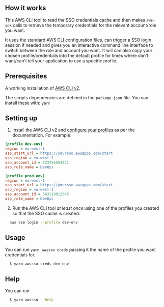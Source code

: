 ## How it works
This AWS CLI tool to read the SSO credentials cache and then makes `aws-sdk` calls to retrieve the temporary credentials for the relevant account/role you want.

It uses the standard AWS CLI configuration files, can trigger a SSO login session if needed and gives you an interactive command line interface to switch between the role and account you want. It will can also copy your chosen profile/credentials into the default profile for times where don't want/can't tell your application to use a specific profile.

## Prerequisites
A working installation of [AWS CLI v2](https://docs.aws.amazon.com/cli/latest/userguide/install-cliv2.html).

The scripts dependencies are defined in the `package.json` file. You can install these with: `yarn`

## Setting up
1. Install the AWS CLI v2 and [configure your profiles](https://docs.aws.amazon.com/cli/latest/userguide/cli-configure-sso.html) as per the documentation. For example:

```ini
[profile dev-env]
region = eu-west-1
sso_start_url = https://yoursso.awsapps.com/start
sso_region = eu-west-1
sso_account_id = 123456654321
sso_role_name = DevOps

[profile prod-env]
region = eu-west-1
sso_start_url = https://yoursso.awsapps.com/start
sso_region = eu-west-1
sso_account_id = 543210012345
sso_role_name = DevOps
```

2. Run the AWS CLI tool *at least once* using one of the profiles you created so that the SSO cache is created.

```bash
  aws sso login --profile dev-env
```

## Usage

You can run `yarn awssso creds` passing it the name of the profile you want credentials for.

```bash
  $ yarn awssso creds dev-env
```

## Help

You can run

```bash
  $ yarn awssso --help
```


